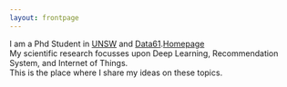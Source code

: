 ```yaml
---
layout: frontpage
---
```


I am a Phd Student in [UNSW](https://www.unsw.edu.au/) and [Data61](https://www.data61.csiro.au/).[Homepage](http://www.cse.unsw.edu.au/~z5122282/)<br>
My scientific research focusses upon Deep Learning, Recommendation System, and Internet of Things. <br>
This is the place where I share my ideas on these topics. 

